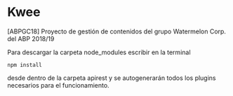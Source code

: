 # Kwee
[ABPGC18] Proyecto de gestión de contenidos del grupo Watermelon Corp. del ABP 2018/19

Para descargar la carpeta node_modules escribir en la terminal
```
npm install
```
desde dentro de la carpeta apirest y se autogenerarán todos los plugins necesarios para el funcionamiento.
